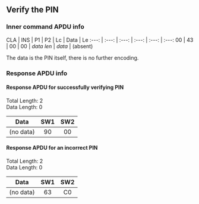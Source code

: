 <!-- Copyright 2021 Yubico AB

Licensed under the Apache License, Version 2.0 (the "License");
you may not use this file except in compliance with the License.
You may obtain a copy of the License at

    http://www.apache.org/licenses/LICENSE-2.0

Unless required by applicable law or agreed to in writing, software
distributed under the License is distributed on an "AS IS" BASIS,
WITHOUT WARRANTIES OR CONDITIONS OF ANY KIND, either express or implied.
See the License for the specific language governing permissions and
limitations under the License. -->

## Verify the PIN

### Inner command APDU info

CLA | INS | P1 | P2 | Lc | Data | Le
:---: | :---: | :---: | :---: | :---: | :---:
00 | 43 | 00 | 00 | *data len* | *data* | (absent)

The data is the PIN itself, there is no further encoding.

### Response APDU info

#### Response APDU for successfully verifying PIN

Total Length: 2\
Data Length: 0

Data | SW1 | SW2
:---: | :---: | :---:
(no data) | 90 | 00

#### Response APDU for an incorrect PIN

Total Length: 2\
Data Length: 0

Data | SW1 | SW2
:---: | :---: | :---:
(no data) | 63 | C0
